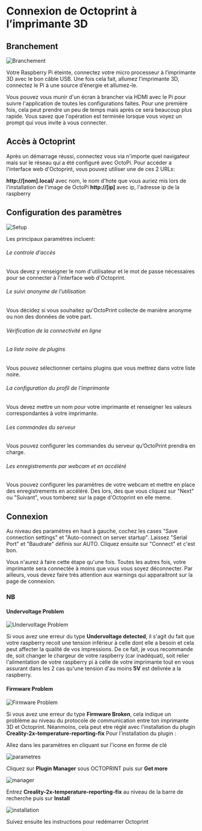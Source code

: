 # Connexion de Octoprint à l’imprimante 3D

## Branchement

![Branchement](assets/branchement.jpeg)

Votre Raspberry Pi éteinte, connectez votre micro processeur à l’imprimante 3D avec le bon câble USB. Une fois cela fait, allumez l’imprimante 3D, connectez le Pi à une source d’énergie et allumez-le.

Vous pouvez vous munir d'un écran à brancher via HDMI avec le Pi pour suivre l'application de toutes les configurations faites. Pour une première fois, cela peut prendre un peu de temps mais après ce sera beaucoup plus rapide. Vous savez que l'opération est terminée lorsque vous voyez un prompt qui vous invite à vous connecter.

## Accès à Octoprint

Après un démarrage réussi, connectez vous via n'importe quel navigateur mais sur le réseau qui a été configuré avec OctoPi. 
Pour accéder a l'interface web d'Octoprint, vous pouvez utiliser une de ces 2 URLs:

**http://[nom].local/** avec nom, le nom d'hote que vous auriez mis lors de l'installation de l'image de OctoPi
**http://[ip]** avec ip, l'adresse ip de la raspberry

## Configuration des paramètres

![Setup](assets/setup.png)

Les principaux paramètres incluent:

###### Le controle d'accès
Vous devez y renseigner le nom d'utilisateur et le mot de passe nécessaires pour se connecter à l'interface web d'Octoprint. 

###### Le suivi anonyme de l’utilisation
Vous décidez si vous souhaitez qu'OctoPrint collecte de manière anonyme ou non des données de votre part.

###### Vérification de la connectivité en ligne

###### La liste noire de plugins
Vous pouvez sélectionner certains plugins que vous mettrez dans votre liste noire.

###### La configuration du profil de l'imprimante
Vous devez mettre un nom pour votre imprimante et renseigner les valeurs correspondantes à votre imprimante.

###### Les commandes du serveur
Vous pouvez configurer les commandes du serveur qu’OctoPrint prendra en charge. 

###### Les enregistrements par webcam et en accéléré
Vous pouvez configurer les paramètres de votre webcam et mettre en place des enregistrements en accéléré.
Des lors, des que vous cliquez sur "Next" ou "Suivant", vous tomberez sur la page d'Octoprint en elle meme.

## Connexion
Au niveau des paramètres en haut à gauche, cochez les cases "Save connection settings" et "Auto-connect on server startup".
Laissez "Serial Port" et "Baudrate" définis sur AUTO.
Cliquez ensuite sur "Connect" et c'est bon.

Vous n'aurez à faire cette étape qu'une fois.
Toutes les autres fois, votre imprimante sera connectée à moins que vous vous soyez déconnecter.
Par ailleurs, vous devez faire très attention aux warnings qui apparaitront sur la page de connexion.

### NB

#### Undervoltage Problem

![Undervoltage Problem](assets/undervoltage.png)

Si vous avez une erreur du type **Undervoltage detected**, il s'agit du fait que votre raspberry recoit une tension inférieur à celle dont elle a besoin et cela peut affecter la qualité de vos impressions. De ce fait, je vous recommande de, soit changer le chargeur de votre raspberry (car inadéquat), soit relier l'alimentation de votre raspberry pi à celle de votre imprimante tout en vous assurant dans les 2 cas qu'une tension d'au moins **5V** est delivrée a la raspberry.


#### Firmware Problem

![Firmware Problem](assets/firmware_problem.webp)

Si vous avez une erreur du type **Firmware Broken**, cela indique un problème au niveau du protocole de communication entre ton imprimante 3D et Octoprint. Néanmoins, cela peut etre réglé avec l'installation du plugin **Creality-2x-temperature-reporting-fix**
Pour l'installation du plugin : 

Allez dans les paramètres en cliquant sur l'icone en forme de clé

![parametres](assets/parametres.png)

Cliquez sur **Plugin Manager** sous OCTOPRINT puis sur **Get more**

![manager](assets/manager.png)

Entrez **Creality-2x-temperature-reporting-fix** au niveau de la barre de recherche puis sur **Install**

![installation](assets/installation.png)

Suivez ensuite les instructions pour redémarrer Octoprint

